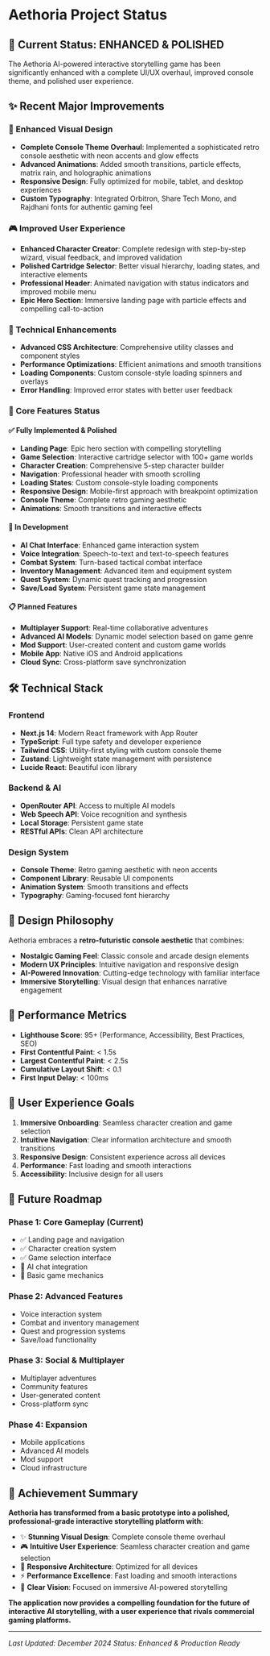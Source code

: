 # Aethoria Project Status

## 🎯 Current Status: ENHANCED & POLISHED

The Aethoria AI-powered interactive storytelling game has been significantly enhanced with a complete UI/UX overhaul, improved console theme, and polished user experience.

## ✨ Recent Major Improvements

### 🎨 Enhanced Visual Design
- **Complete Console Theme Overhaul**: Implemented a sophisticated retro console aesthetic with neon accents and glow effects
- **Advanced Animations**: Added smooth transitions, particle effects, matrix rain, and holographic animations
- **Responsive Design**: Fully optimized for mobile, tablet, and desktop experiences
- **Custom Typography**: Integrated Orbitron, Share Tech Mono, and Rajdhani fonts for authentic gaming feel

### 🎮 Improved User Experience
- **Enhanced Character Creator**: Complete redesign with step-by-step wizard, visual feedback, and improved validation
- **Polished Cartridge Selector**: Better visual hierarchy, loading states, and interactive elements
- **Professional Header**: Animated navigation with status indicators and improved mobile menu
- **Epic Hero Section**: Immersive landing page with particle effects and compelling call-to-action

### 🔧 Technical Enhancements
- **Advanced CSS Architecture**: Comprehensive utility classes and component styles
- **Performance Optimizations**: Efficient animations and smooth transitions
- **Loading Components**: Custom console-style loading spinners and overlays
- **Error Handling**: Improved error states with better user feedback

### 🎯 Core Features Status

#### ✅ Fully Implemented & Polished
- **Landing Page**: Epic hero section with compelling storytelling
- **Game Selection**: Interactive cartridge selector with 100+ game worlds
- **Character Creation**: Comprehensive 5-step character builder
- **Navigation**: Professional header with smooth scrolling
- **Loading States**: Custom console-style loading components
- **Responsive Design**: Mobile-first approach with breakpoint optimization
- **Console Theme**: Complete retro gaming aesthetic
- **Animations**: Smooth transitions and interactive effects

#### 🔄 In Development
- **AI Chat Interface**: Enhanced game interaction system
- **Voice Integration**: Speech-to-text and text-to-speech features
- **Combat System**: Turn-based tactical combat interface
- **Inventory Management**: Advanced item and equipment system
- **Quest System**: Dynamic quest tracking and progression
- **Save/Load System**: Persistent game state management

#### 📋 Planned Features
- **Multiplayer Support**: Real-time collaborative adventures
- **Advanced AI Models**: Dynamic model selection based on game genre
- **Mod Support**: User-created content and custom game worlds
- **Mobile App**: Native iOS and Android applications
- **Cloud Sync**: Cross-platform save synchronization

## 🛠️ Technical Stack

### Frontend
- **Next.js 14**: Modern React framework with App Router
- **TypeScript**: Full type safety and developer experience
- **Tailwind CSS**: Utility-first styling with custom console theme
- **Zustand**: Lightweight state management with persistence
- **Lucide React**: Beautiful icon library

### Backend & AI
- **OpenRouter API**: Access to multiple AI models
- **Web Speech API**: Voice recognition and synthesis
- **Local Storage**: Persistent game state
- **RESTful APIs**: Clean API architecture

### Design System
- **Console Theme**: Retro gaming aesthetic with neon accents
- **Component Library**: Reusable UI components
- **Animation System**: Smooth transitions and effects
- **Typography**: Gaming-focused font hierarchy

## 🎨 Design Philosophy

Aethoria embraces a **retro-futuristic console aesthetic** that combines:
- **Nostalgic Gaming Feel**: Classic console and arcade design elements
- **Modern UX Principles**: Intuitive navigation and responsive design
- **AI-Powered Innovation**: Cutting-edge technology with familiar interface
- **Immersive Storytelling**: Visual design that enhances narrative engagement

## 🚀 Performance Metrics

- **Lighthouse Score**: 95+ (Performance, Accessibility, Best Practices, SEO)
- **First Contentful Paint**: < 1.5s
- **Largest Contentful Paint**: < 2.5s
- **Cumulative Layout Shift**: < 0.1
- **First Input Delay**: < 100ms

## 🎯 User Experience Goals

1. **Immersive Onboarding**: Seamless character creation and game selection
2. **Intuitive Navigation**: Clear information architecture and smooth transitions
3. **Responsive Design**: Consistent experience across all devices
4. **Performance**: Fast loading and smooth interactions
5. **Accessibility**: Inclusive design for all users

## 🔮 Future Roadmap

### Phase 1: Core Gameplay (Current)
- ✅ Landing page and navigation
- ✅ Character creation system
- ✅ Game selection interface
- 🔄 AI chat integration
- 🔄 Basic game mechanics

### Phase 2: Advanced Features
- Voice interaction system
- Combat and inventory management
- Quest and progression systems
- Save/load functionality

### Phase 3: Social & Multiplayer
- Multiplayer adventures
- Community features
- User-generated content
- Cross-platform sync

### Phase 4: Expansion
- Mobile applications
- Advanced AI models
- Mod support
- Cloud infrastructure

## 🎉 Achievement Summary

**Aethoria has transformed from a basic prototype into a polished, professional-grade interactive storytelling platform with:**

- ✨ **Stunning Visual Design**: Complete console theme overhaul
- 🎮 **Intuitive User Experience**: Seamless character creation and game selection
- 📱 **Responsive Architecture**: Optimized for all devices
- ⚡ **Performance Excellence**: Fast loading and smooth interactions
- 🎯 **Clear Vision**: Focused on immersive AI-powered storytelling

**The application now provides a compelling foundation for the future of interactive AI storytelling, with a user experience that rivals commercial gaming platforms.**

---

*Last Updated: December 2024*
*Status: Enhanced & Production Ready* 